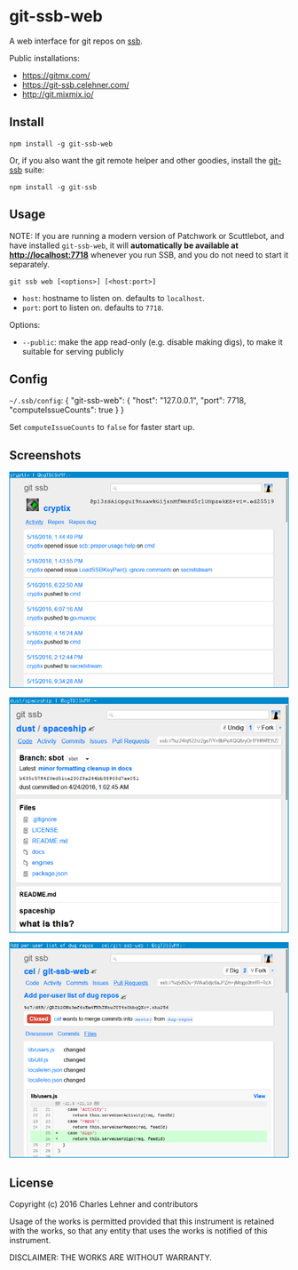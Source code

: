 # git-ssb-web

A web interface for git repos on [ssb][secure-scuttlebutt].

Public installations:

- https://gitmx.com/
- https://git-ssb.celehner.com/
- http://git.mixmix.io/

## Install

```
npm install -g git-ssb-web
```

Or, if you also want the git remote helper and other goodies, install the
[git-ssb][] suite:

```
npm install -g git-ssb
```

## Usage

NOTE: If you are running a modern version of Patchwork or Scuttlebot, and have installed `git-ssb-web`, it will **automatically be available at [http://localhost:7718](http://localhost:7718)** whenever you run SSB, and you do not need to start it separately.

```
git ssb web [<options>] [<host:port>]
```
- `host`: hostname to listen on. defaults to `localhost`.
- `port`: port to listen on. defaults to `7718`.

Options:
- `--public`: make the app read-only (e.g. disable making digs), to make it
  suitable for serving publicly

## Config

`~/.ssb/config`:
{
  "git-ssb-web": {
    "host": "127.0.0.1",
    "port": 7718,
    "computeIssueCounts": true
  }
}

Set `computeIssueCounts` to `false` for faster start up.

## Screenshots

![screenshot of a user's activity](static/screenshot-user-activity.png)

![screenshot of a repo](static/screenshot-repo.png)

![screenshot of a pull request](static/screenshot-pr.png)

[secure-scuttlebutt]: https://github.com/ssbc/secure-scuttlebutt
[git-ssb]: %n92DiQh7ietE+R+X/I403LQoyf2DtR3WQfCkDKlheQU=.sha256

## License

Copyright (c) 2016 Charles Lehner and contributors

Usage of the works is permitted provided that this instrument is
retained with the works, so that any entity that uses the works is
notified of this instrument.

DISCLAIMER: THE WORKS ARE WITHOUT WARRANTY.
